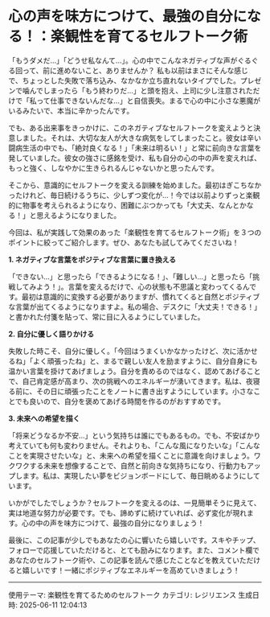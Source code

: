 # 心の声を味方につけて、最強の自分になる！：楽観性を育てるセルフトーク術

「もうダメだ…」「どうせ私なんて…」。心の中でこんなネガティブな声がぐるぐる回って、前に進めないこと、ありませんか？   私も以前はまさにそんな感じで、ちょっとした失敗で落ち込み、なかなか立ち直れないタイプでした。プレゼンで噛んでしまったら「もう終わりだ…」と頭を抱え、上司に少し注意されただけで「私って仕事できないんだな…」と自信喪失。まるで心の中に小さな悪魔がいるみたいで、本当に辛かったんです。

でも、ある出来事をきっかけに、このネガティブなセルフトークを変えようと決意しました。それは、大切な友人が大きな病気をしてしまったこと。彼女は辛い闘病生活の中でも、「絶対良くなる！」「未来は明るい！」と常に前向きな言葉を発していました。彼女の強さに感銘を受け、私も自分の心の中の声を変えれば、もっと強く、しなやかに生きられるんじゃないかと思ったんです。

そこから、意識的にセルフトークを変える訓練を始めました。最初はぎこちなかったけれど、毎日続けるうちに、少しずつ変化が…！今では以前よりずっと楽観的に物事を考えられるようになり、困難にぶつかっても「大丈夫、なんとかなる！」と思えるようになりました。

今回は、私が実践して効果のあった「楽観性を育てるセルフトーク術」を３つのポイントに絞ってご紹介します。ぜひ、あなたも試してみてくださいね！

**1. ネガティブな言葉をポジティブな言葉に置き換える**

「できない…」と思ったら「できるようになる！」、「難しい…」と思ったら「挑戦してみよう！」。言葉を変えるだけで、心の状態も不思議と変わってくるんです。最初は意識的に変換する必要がありますが、慣れてくると自然とポジティブな言葉が出てくるようになりますよ。私の場合、デスクに「大丈夫！できる！」と書かれた付箋を貼って、常に目に入るようにしていました。

**2. 自分に優しく語りかける**

失敗した時こそ、自分に優しく。「今回はうまくいかなかったけど、次に活かせるね」「よく頑張ったね」と、まるで親しい友人を励ますように、自分自身にも温かい言葉を掛けてあげましょう。自分を責めるのではなく、認めてあげることで、自己肯定感が高まり、次の挑戦へのエネルギーが湧いてきます。私は、夜寝る前に、その日に頑張ったことをノートに書き出すようにしています。小さなことでも良いので、自分を褒めてあげる時間を作るのがおすすめです。

**3. 未来への希望を描く**

「将来どうなるか不安…」という気持ちは誰にでもあるもの。でも、不安ばかり考えていても何も変わりません。それよりも、「こんな風になりたいな」「こんなことを実現させたいな」と、未来への希望を描くことに意識を向けましょう。ワクワクする未来を想像することで、自然と前向きな気持ちになり、行動力もアップします。私は、実現したい夢をビジョンボードにして、毎日眺めるようにしています。

いかがでしたでしょうか？セルフトークを変えるのは、一見簡単そうに見えて、実は地道な努力が必要です。でも、諦めずに続けていれば、必ず変化が現れます。心の中の声を味方につけて、最強の自分になりましょう！

最後に、この記事が少しでもあなたの心に響いたら嬉しいです。スキやチップ、フォローで応援していただけると、とても励みになります。また、コメント欄であなたのセルフトーク術や、この記事を読んで感じたことなどを教えていただけると嬉しいです！一緒にポジティブなエネルギーを高めていきましょう！


---
使用テーマ: 楽観性を育てるためのセルフトーク
カテゴリ: レジリエンス
生成日時: 2025-06-11 12:04:13
